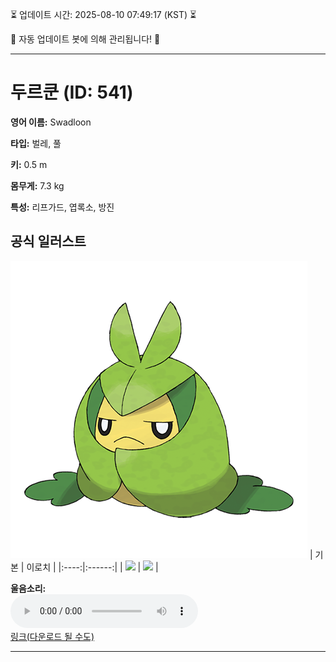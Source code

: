 
⏳ 업데이트 시간: 2025-08-10 07:49:17 (KST) ⏳

🤖 자동 업데이트 봇에 의해 관리됩니다! 🤖

---

# 두르쿤 (ID: 541)
**영어 이름:** Swadloon

**타입:** 벌레, 풀

**키:** 0.5 m

**몸무게:** 7.3 kg

**특성:** 리프가드, 엽록소, 방진

## 공식 일러스트
![](https://raw.githubusercontent.com/PokeAPI/sprites/master/sprites/pokemon/other/official-artwork/541.png)
| 기본 | 이로치 |
|:----:|:------:|
| <img src="http://play.pokemonshowdown.com/sprites/ani/swadloon.gif" width="200"> | <img src="http://play.pokemonshowdown.com/sprites/ani-shiny/swadloon.gif" width="200"> |

**울음소리:**<br><audio controls src="https://raw.githubusercontent.com/PokeAPI/cries/main/cries/pokemon/latest/541.ogg"></audio><br> [링크(다운로드 될 수도)](https://raw.githubusercontent.com/PokeAPI/cries/main/cries/pokemon/latest/541.ogg)


---
